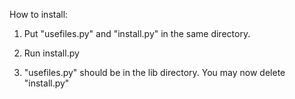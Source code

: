 How to install:

1. Put "usefiles.py" and "install.py" in the same directory.

2. Run install.py

3. "usefiles.py" should be in the lib directory. You may now delete "install.py"
